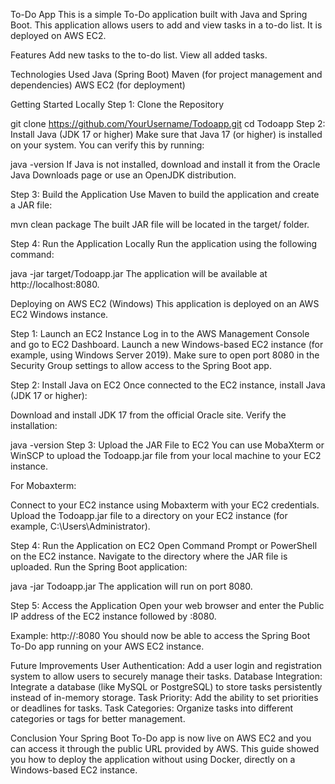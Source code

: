 To-Do App
This is a simple To-Do application built with Java and Spring Boot. This application allows users to add and view tasks in a to-do list. It is deployed on AWS EC2.

Features
Add new tasks to the to-do list.
View all added tasks.

Technologies Used
Java (Spring Boot)
Maven (for project management and dependencies)
AWS EC2 (for deployment)

Getting Started Locally
Step 1: Clone the Repository

git clone https://github.com/YourUsername/Todoapp.git
cd Todoapp
Step 2: Install Java (JDK 17 or higher)
Make sure that Java 17 (or higher) is installed on your system. You can verify this by running:

java -version
If Java is not installed, download and install it from the Oracle Java Downloads page or use an OpenJDK distribution.

Step 3: Build the Application
Use Maven to build the application and create a JAR file:

mvn clean package
The built JAR file will be located in the target/ folder.

Step 4: Run the Application Locally
Run the application using the following command:

java -jar target/Todoapp.jar
The application will be available at http://localhost:8080.

Deploying on AWS EC2 (Windows)
This application is deployed on an AWS EC2 Windows instance.

Step 1: Launch an EC2 Instance
Log in to the AWS Management Console and go to EC2 Dashboard.
Launch a new Windows-based EC2 instance (for example, using Windows Server 2019).
Make sure to open port 8080 in the Security Group settings to allow access to the Spring Boot app.

Step 2: Install Java on EC2
Once connected to the EC2 instance, install Java (JDK 17 or higher):

Download and install JDK 17 from the official Oracle site.
Verify the installation:

java -version
Step 3: Upload the JAR File to EC2
You can use MobaXterm or WinSCP to upload the Todoapp.jar file from your local machine to your EC2 instance.

For Mobaxterm:

Connect to your EC2 instance using Mobaxterm with your EC2 credentials.
Upload the Todoapp.jar file to a directory on your EC2 instance (for example, C:\Users\Administrator\).

Step 4: Run the Application on EC2
Open Command Prompt or PowerShell on the EC2 instance.
Navigate to the directory where the JAR file is uploaded.
Run the Spring Boot application:

java -jar Todoapp.jar
The application will run on port 8080.

Step 5: Access the Application
Open your web browser and enter the Public IP address of the EC2 instance followed by :8080.

Example:
http://<EC2-public-IP>:8080
You should now be able to access the Spring Boot To-Do app running on your AWS EC2 instance.

Future Improvements
User Authentication: Add a user login and registration system to allow users to securely manage their tasks.
Database Integration: Integrate a database (like MySQL or PostgreSQL) to store tasks persistently instead of in-memory storage.
Task Priority: Add the ability to set priorities or deadlines for tasks.
Task Categories: Organize tasks into different categories or tags for better management.

Conclusion
Your Spring Boot To-Do app is now live on AWS EC2 and you can access it through the public URL provided by AWS. This guide showed you how to deploy the application without using Docker, directly on a Windows-based EC2 instance.